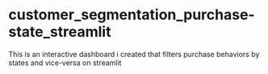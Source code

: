 # customer_segmentation_purchase-state_streamlit
This is an interactive dashboard i created that filters purchase behaviors by states and vice-versa on streamlit

